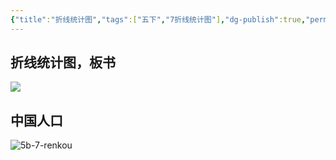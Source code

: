 ```yaml
---
{"title":"折线统计图","tags":["五下","7折线统计图"],"dg-publish":true,"permalink":"/5 课时设计/5b 折线统计图/","dgPassFrontmatter":true,"noteIcon":""}
---
```



## 折线统计图，板书

![](https://r2.edui123.com/2023/07/5b-7-banshu.jpg)

## 中国人口

![5b-7-renkou](https://r2.edui123.com/2023/08/5b-7-renkou.jpg)